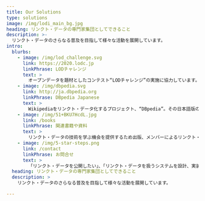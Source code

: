 ```yaml
---
title: Our Solutions
type: solutions
image: /img/lodi_main_bg.jpg
heading: リンクト・データの専門家集団としてできること
description: >-
  リンクト・データのさらなる普及を目指して様々な活動を展開しています。
intro:
  blurbs:
    - image: /img/lod_challenge.svg
      link: https://2020.lodc.jp
      linkPhrase: LODチャレンジ
      text: >
        オープンデータを題材としたコンテスト“LODチャレンジ”の実施に協力しています。“LODチャレンジ”はリンクト・データの認知向上と関わる人々の交流、技術レベルの向上を促す目的で年に一度コンテストを実施しています。リンクト・オープン・データ・イニシアティブのメンバーも事務局として企画や運営に携わっています。
    - image: /img/dbpedia.svg
      link: http://ja.dbpedia.org
      linkPhrase: DBpedia Japanese
      text: >
        Wikipediaをリンクト・データ化するプロジェクト、“DBpedia”。その日本語版の開発と運営をしています。DBpediaは世界中のあらゆる分野のデータをつなぐハブとして重要な役割を担っています。リンクト・オープン・データ・イニシアティブは、DBpediaのグローバルなコミュニティの中でオフィシャル言語チャーターとして登録して活動しています。
    - image: /img/51+BKU7HcdL.jpg
      link: /books
      linkPhrase: 関連書籍や資料
      text: >
        リンクト・データの技術を学ぶ機会を提供するため出版、メンバーによるリンクト・データ関連書籍の出版、LOD連続講座をはじめ、SPARQL、DBpedia、WikiDataの勉強会を実施しています。
    - image: /img/5-star-steps.png
      link: /contact
      linkPhrase: お問合せ
      text: >
        「リンクト・データを公開したい」、「リンクト・データを扱うシステムを設計、実装したい」など、オープンデータに関する技術全般にわたって、コンサルティングのご依頼を受け付けています。お気軽にご相談ください。専門家がお手伝いいたします。
  heading: リンクト・データの専門家集団としてできること
  description: >
    リンクト・データのさらなる普及を目指して様々な活動を展開しています。

---
```



